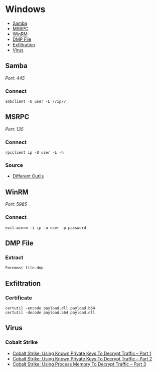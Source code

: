 # Windows

- [Samba](#samba)
- [MSRPC](#msrpc)
- [WinRM](#winrm)
- [DMP File](#dmp-file)
- [Exfiltration](#exfiltration)
- [Virus](#virus)

## Samba
*Port: 445*

### Connect
```
smbclient -U user -L //ip//
```

## MSRPC
*Port: 135*

### Connect
```
rpcclient ip -U user -L -h
```

### Source
- [Different Outils](https://www.hackingarticles.in/impacket-guide-smb-msrpc/)

## WinRM
*Port: 5985*

### Connect
```
evil-winrm -i ip -u user -p password
```

## DMP File
### Extract
```
Foremost file.dmp
```

## Exfiltration
### Certificate
```
certutil -encode payload.dll payload.b64
certutil -decode payload.b64 payload.dll
```

## Virus
### Cobalt Strike
- [Cobalt Strike: Using Known Private Keys To Decrypt Traffic – Part 1](https://blog.nviso.eu/2021/10/21/cobalt-strike-using-known-private-keys-to-decrypt-traffic-part-1/)
- [Cobalt Strike: Using Known Private Keys To Decrypt Traffic – Part 2](https://blog.nviso.eu/2021/10/27/cobalt-strike-using-known-private-keys-to-decrypt-traffic-part-2/)
- [Cobalt Strike: Using Process Memory To Decrypt Traffic – Part 3](https://blog.nviso.eu/2021/11/03/cobalt-strike-using-process-memory-to-decrypt-traffic-part-3/)